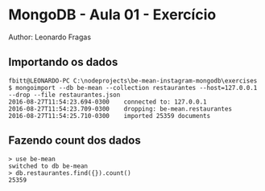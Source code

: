 # MongoDB - Aula 01 - Exercício
Author: Leonardo Fragas

## Importando os dados

```
fbitt@LEONARDO-PC C:\nodeprojects\be-mean-instagram-mongodb\exercises
$ mongoimport --db be-mean --collection restaurantes --host=127.0.0.1 --drop --file restaurantes.json
2016-08-27T11:54:23.694-0300    connected to: 127.0.0.1
2016-08-27T11:54:23.709-0300    dropping: be-mean.restaurantes
2016-08-27T11:54:25.710-0300    imported 25359 documents
```

## Fazendo count dos dados

```
> use be-mean
switched to db be-mean
> db.restaurantes.find({}).count()
25359
```